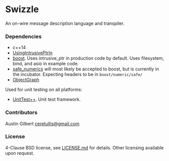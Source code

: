 # Swizzle

An on-wire message description language and transpiler.

### Dependencies 

- c++14
- [UsingIntrusivePtrIn](https://github.com/paxos1977/UsingIntrusivePtrIn)
- [boost](http://boost.org). Uses intrusive_ptr in production code by default. Uses filesystem, bind, and asio in example code.
- [safe_numerics](https://github.com/robertramey/safe_numerics) will most likely be accepted to boost, but is currently in the incubator. Expecting headers to be in `boost/numeric/safe/`
- [ObjectGraph](https://github.com/paxos1977/ObjectGraph)

Used for unit testing on all platforms:

- [UnitTest++](https://github.com/unittest-cpp/unittest-cpp). Unit test framework.

### Contributors 

Austin Gilbert <ceretullis@gmail.com>

### License

4-Clause BSD license, see [LICENSE.md](LICENSE.md) for details. Other licensing available upon request. 
